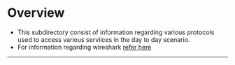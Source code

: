 # Overview

- This subdirectory consist of information regarding various protocols used to access various serviices in the day to day scenario.
- For information regarding wireshark [refer here](https://github.com/SHIROIreaper/Elevate-Labs/blob/main/Day-1/Documentation/Wireshark.md)
---
